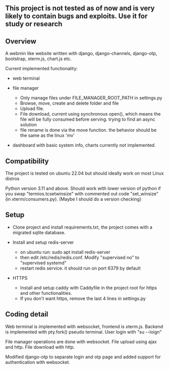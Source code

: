 ## This project is not tested as of now and is very likely to contain bugs and exploits. Use it for study or research

## Overview
A webmin like website written with django, django-channels, django-otp, 
bootstrap, xterm.js, chart.js etc.

Current implemented functionality: 
- web terminal
- file manager
  - Only manage files under FILE_MANAGER_ROOT_PATH in settings.py
  - Browse, move, create and delete folder and file
  - Upload file.
  - File download, current using synchronous open(), which means the file will be fully consumed before serving. trying to find an async solution
  - file rename is done via the move function. the behavior should be the same as the linux 'mv'

- dashboard with basic system info, charts currently not implemented.

## Compatibility
The project is tested on ubuntu 22.04 but should ideally work on most Linux distros

Python version 3.11 and above. Should work with lower version of python if you swap 
"termios.tcsetwinsize" with commented out code "set_winsize" (in xterm/consumers.py). (Maybe I should do a version checking)
## Setup
- Clone project and install requirements.txt, the project comes with a migrated sqlite database.
- Install and setup redis-server 
  - on ubuntu run: sudo apt install redis-server
  - then edit /etc/redis/redis.conf. Modify "supervised no" to "supervised systemd"
  - restart redis service. it should run on port 6379 by default

- HTTPS
  - Install and setup caddy with Caddyfile in the project root for https and other functionalities.
  - If you don't want https, remove the last 4 lines in settings.py

## Coding detail
Web terminal is implemented with websocket, frontend is xterm.js. Backend is implemented with pty.fork()
pseudo terminal. User login with "su --loign"

File manager operations are done with websocket. File upload using ajax and http. File download with http.

Modified django-otp to separate login and otp page and added support for authentication with websocket.
